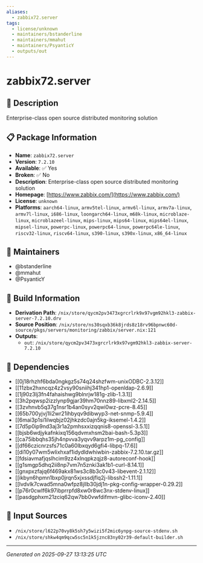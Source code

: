 ```yaml
---
aliases:
  - zabbix72.server
tags:
  - license/unknown
  - maintainers/bstanderline
  - maintainers/mmahut
  - maintainers/PsyanticY
  - outputs/out
---
```


# zabbix72.server

## 📝 Description

Enterprise-class open source distributed monitoring solution

## 📋 Package Information

- **Name**: `zabbix72.server`
- **Version**: `7.2.10`
- **Available**: ✅ Yes
- **Broken**: ✅ No
- **Description**: Enterprise-class open source distributed monitoring solution
- **Homepage**: [https://www.zabbix.com/](https://www.zabbix.com/)
- **License**: `unknown`
- **Platforms**: `aarch64-linux`, `armv5tel-linux`, `armv6l-linux`, `armv7a-linux`, `armv7l-linux`, `i686-linux`, `loongarch64-linux`, `m68k-linux`, `microblaze-linux`, `microblazeel-linux`, `mips-linux`, `mips64-linux`, `mips64el-linux`, `mipsel-linux`, `powerpc-linux`, `powerpc64-linux`, `powerpc64le-linux`, `riscv32-linux`, `riscv64-linux`, `s390-linux`, `s390x-linux`, `x86_64-linux`
## 👥 Maintainers

- @bstanderline
- @mmahut
- @PsyanticY


## 🔧 Build Information

- **Derivation Path**: `/nix/store/qycm2pv3473xgrcrlrk9x97vgm92hkl3-zabbix-server-7.2.10.drv`
- **Source Position**: `/nix/store/ns30sqxb36k8jrds8z18rv96bpnwc60d-source/pkgs/servers/monitoring/zabbix/server.nix:121`
- **Outputs**:
  - `out`:  `/nix/store/qycm2pv3473xgrcrlrk9x97vgm92hkl3-zabbix-server-7.2.10`

## 🔗 Dependencies

- [[0j18rhzhf6bda0ngkgz5s74q24shzfwm-unixODBC-2.3.12]]
- [[11zbx2hxncqz4z2vsy90sniihj341hp1-openldap-2.6.9]]
- [[1j90z3lj3fn4fahaishwg9blnrjw181g-zlib-1.3.1]]
- [[3h2pqwsp2izzlynp9gjar39hm70nnz89-libxml2-2.14.5]]
- [[3zvhnvb5q37g1nsr1b4an0syv2qwi0wz-pcre-8.45]]
- [[65b700yjvj1li2wr21ihbyqv9dibwyp3-net-snmp-5.9.4]]
- [[6mai3p1si1ilwqbjz02jhkzdc0ajn5kg-iksemel-1.4.2]]
- [[7d5p0ip9nd3aj3r1a2pmhsxxizqqnis8-openssl-3.5.1]]
- [[bjsb6wdjykafnkixq156qdvmxhsm2bai-bash-5.3p3]]
- [[ca75ibbqhs35jh4npvva3yqvv9arpz1m-pg_config]]
- [[df66czicnrzsfs71c0a60lbxqyd6gfi4-libpq-17.6]]
- [[di10y07wm5wlixhxaf1idydldwhiwbin-zabbix-7.2.10.tar.gz]]
- [[fdsiavmafjqslhcim9zz4xlnqpkzqjz8-autoreconf-hook]]
- [[g1smgp5dhq2ii8np7vm7n5znki3ak1b1-curl-8.14.1]]
- [[gnxpxzfajq6f469akx81ws3c8b3c0v43-libevent-2.1.12]]
- [[ikbyn6hpmn1bxp0jrqn5xjxssdjflq2j-libssh2-1.11.1]]
- [[lvdvlk7cwad5mna0wfpz8jllb30jdj1n-pkg-config-wrapper-0.29.2]]
- [[p76r0cwlf6k97ibprrpfd8xw0r8wc3nx-stdenv-linux]]
- [[pasdgphxm21zciq62qw7bb0vwfdifmvn-glibc-iconv-2.40]]

## 📁 Input Sources

- `/nix/store/l622p70vy8k5sh7y5wizi5f2mic6ynpg-source-stdenv.sh`
- `/nix/store/shkw4qm9qcw5sc5n1k5jznc83ny02r39-default-builder.sh`

---
*Generated on 2025-09-27 13:13:25 UTC*
